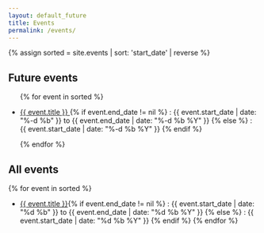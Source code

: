 ```yaml
---
layout: default_future
title: Events
permalink: /events/
---
```

 {% assign sorted = site.events | sort: 'start_date' | reverse    %}

## Future events
<ul>
{% for event in sorted %}
 <div future-date="{{ event.end_date | date: '%Y-%m-%d' }}">
<li>  <p> <a href="{{event.url}}">{{ event.title }} </a>{% if event.end_date != nil %} : {{ event.start_date | date: "%-d %b"  }}  to  {{ event.end_date | date: "%-d %b %Y"  }} {% else %} : {{ event.start_date | date: "%-d %b %Y"  }} 
{% endif %}
</p></li></div>
{% endfor %}
</ul>

## All events


{% for event in sorted %}
  - [{{ event.title  }}]({{event.url}}){% if event.end_date != nil %} : {{ event.start_date | date: "%d %b"  }}  to  {{ event.end_date | date: "%d %b %Y"  }} {% else %} : {{ event.start_date | date: "%d %b %Y"  }} 
{% endif %}
{% endfor %} 
